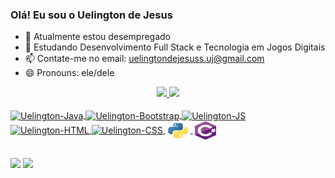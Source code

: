 ### Olá! Eu sou o Uelington de Jesus



- 🔭 Atualmente estou desempregado 
- 🌱 Estudando Desenvolvimento Full Stack e Tecnologia em Jogos Digitais
- 📫 Contate-me no email: uelingtondejesuss.uj@gmail.com
- 😄 Pronouns: ele/dele

<div align="center">
  <a href="https://github.com/UelingtonJesus">
  <img height="180em" src="https://github-readme-stats.vercel.app/api?username=UelingtonJesus&show_icons=true&theme=dark&include_all_commits=true&count_private=true"/>
  <img height="180em" src="https://github-readme-stats.vercel.app/api/top-langs/?username=UelingtonJesus&layout=compact&langs_count=7&theme=dark"/>
</div>
<div style="display: inline_block"><br>
  <img align="center" alt="Uelington-Java" height="30" width="40" src="https://cdn.jsdelivr.net/gh/devicons/devicon/icons/java/java-original.svg">
  <img align="center" alt="Uelington-Bootstrap" height="30" width="40" src="https://cdn.jsdelivr.net/gh/devicons/devicon/icons/bootstrap/bootstrap-plain-wordmark.svg">
  <img align="center" alt="Uelington-JS" height="30" width="40" src="https://cdn.jsdelivr.net/gh/devicons/devicon/icons/javascript/javascript-original.svg">
  <img align="center" alt="Uelington-HTML" height="30" width="40" src="https://cdn.jsdelivr.net/gh/devicons/devicon/icons/html5/html5-original.svg">
  <img align="center" alt="Uelington-CSS" height="30" width="40" src="https://cdn.jsdelivr.net/gh/devicons/devicon/icons/css3/css3-original.svg">
  <img align="center" alt="Uelington-Python" height="30" width="40" src="https://raw.githubusercontent.com/devicons/devicon/master/icons/python/python-original.svg">
  <img align="center" alt="Uelington-Csharp" height="30" width="40" src="https://raw.githubusercontent.com/devicons/devicon/master/icons/csharp/csharp-original.svg">
 
</div>
  
  ##
  
<div> 

  <a href = "mailto:contatouelingtondejesuss.uj@gmail.com"><img src="https://img.shields.io/badge/-Gmail-%23333?style=for-the-badge&logo=gmail&logoColor=white" target="_blank"></a>
  <a href="https://www.linkedin.com/in/uelington-de-jesus-6a2784198/" target="_blank"><img src="https://img.shields.io/badge/-LinkedIn-%230077B5?style=for-the-badge&logo=linkedin&logoColor=white" target="_blank"></a> 
 
  
 
</div>
